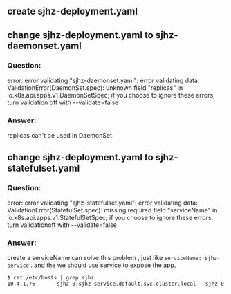 ## create sjhz-deployment.yaml 

## change sjhz-deployment.yaml to sjhz-daemonset.yaml

### Question:
error: error validating "sjhz-daemonset.yaml": error validating data: ValidationError(DaemonSet.spec): unknown field "replicas" in io.k8s.api.apps.v1.DaemonSetSpec; if you choose to ignore these errors, turn validation off with --validate=false
### Answer:
replicas can't be used in DaemonSet


## change sjhz-deployment.yaml to sjhz-statefulset.yaml
### Question:
error: error validating "sjhz-statefulset.yaml": error validating data: ValidationError(StatefulSet.spec): missing required field "serviceName" in io.k8s.api.apps.v1.StatefulSetSpec; if you choose to ignore these errors, turn validationoff with --validate=false
### Answer:
create a serviceName can solve this problem , just like `serviceName: sjhz-service` . and the we should use service to expose the app.
```
$ cat /etc/hosts | grep sjhz
10.4.1.76       sjhz-0.sjhz-service.default.svc.cluster.local   sjhz-0
```
